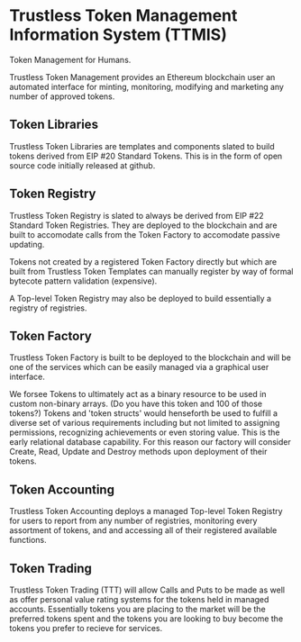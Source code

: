 # Trustless Token Management Information System (TTMIS)

Token Management for Humans. 

Trustless Token Management provides an Ethereum blockchain user an automated interface for minting, monitoring, modifying and marketing any number of approved tokens. 

## Token Libraries

Trustless Token Libraries are templates and components slated to build tokens derived from EIP #20 Standard Tokens. This is in the form of open source code initially released at github.

## Token Registry

Trustless Token Registry is slated to always be derived from EIP #22 Standard Token Registries. They are deployed to the blockchain and are built to accomodate calls from the Token Factory to accomodate passive updating. 

Tokens not created by a registered Token Factory directly but which are built from Trustless Token Templates can manually register by way of formal bytecote pattern validation (expensive).

A Top-level Token Registry may also be deployed to build essentially a registry of registries.

## Token Factory

Trustless Token Factory is built to be deployed to the blockchain and will be one of the services which can be easily managed via a graphical user interface. 

We forsee Tokens to ultimately act as a binary resource to be used in custom non-binary arrays. (Do you have this token and 100 of those tokens?) Tokens and 'token structs' would henseforth be used to fulfill a diverse set of various requirements including but not limited to assigning permissions, recognizing achievements or even storing value. This is the early relational database capability. For this reason our factory will consider Create, Read, Update and Destroy methods upon deployment of their tokens.  

## Token Accounting

Trustless Token Accounting deploys a managed Top-level Token Registry for users to report from any number of registries, monitoring every assortment of tokens, and and accessing all of their registered available functions. 

## Token Trading

Trustless Token Trading (TTT) will allow Calls and Puts to be made as well as offer personal value rating systems for the tokens held in managed accounts. Essentially tokens you are placing to the market will be the preferred tokens spent and the tokens you are looking to buy become the tokens you prefer to recieve for services. 
